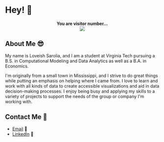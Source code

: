# Hey! 👋
<p align="center">
  <b>You are visitor number...</b><br>
  <img src="https://profile-counter.glitch.me/loveishsarolia/count.svg"/>
</p>

## About Me :sunglasses:
My name is Loveish Sarolia, and I am a student at Virginia Tech pursuing a B.S. in Computational Modeling and Data Analytics as well as a B.A. in Economics.

I'm originally from a small town in Mississippi, and I strive to do great things while putting an emphasis on helping where I came from. I love to learn and work with all kinds of data to create accessible visualizations and aid in data decision-making processes. I enjoy being busy and applying my skills to a variety of projects to support the needs of the group or company I'm working with.

## Contact Me :iphone:
- [Email](mailto:loveishsarolia@gmail.com) :email:
- [LinkedIn](https://www.linkedin.com/in/loveishsarolia/) :briefcase:
<!-- 
- [Website](loveishsarolia.com) :computer: 
-->

<!--
If anyone ever sees this, credit for the visitor counter goes to https://github.com/sagar-viradiya/!
-->


<!--
**LoveishSarolia/LoveishSarolia** is a ✨ _special_ ✨ repository because its `README.md` (this file) appears on your GitHub profile.

Here are some ideas to get you started:

- 🔭 I’m currently working on ...
- 🌱 I’m currently learning ...
- 👯 I’m looking to collaborate on ...
- 🤔 I’m looking for help with ...
- 💬 Ask me about ...
- 📫 How to reach me: ...
- 😄 Pronouns: ... He/him/his
- ⚡ Fun fact: ...
-->
